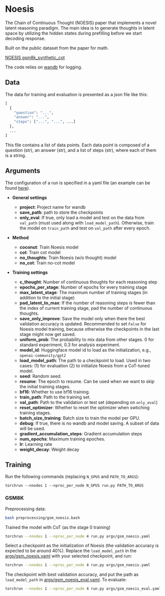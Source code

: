 # Noesis

The Chain of Continuous Thought (NOESIS) paper that implements a novel latent reasoning paradigm. The main idea is to generate thoughts in latent space by utilizing the hidden states during prefilling before we start decoding response. 

Built on the public dataset from the paper for math.

[NOESIS gsm8k_synthetic_cot](https://huggingface.co/datasets/casperhansen/gsm8k_synthetic_cot)

The code relies on [wandb](https://wandb.ai/site/) for logging.

## Data

The data for training and evaluation is presented as a json file like this:

```python
[
  {
    "question": "...",
    "answer": "...",
    "steps": ["...", "...", ...]
  },
  ...
]
```

This file contains a list of data points. Each data point is composed of a question (str), an answer (str), and a list of steps (str), where each of them is a string.

## Arguments

The configuration of a run is specified in a yaml file (an example can be found [here](args/gsm_noesis.yaml)).

- **General settings**

  - **project**: Project name for wandb
  - **save_path**: path to store the checkpoints
  - **only_eval**: If true, only load a model and test on the data from `val_path` (must used along with `load_model_path`). Otherwise, train the model on `train_path` and test on `val_path` after every epoch.

- **Method**
  - **coconut**: Train Noesis model
  - **cot**: Train cot model
  - **no_thoughts**: Train Noesis (w/o thought) model
  - **no_cot**: Train no-cot model

- **Training settings**

  - **c_thought**: Number of continuous thoughts for each reasoning step
  - **epochs_per_stage**: Number of epochs for every training stage
  - **max_latent_stage**: The maximum number of training stages (in addition to the initial stage)
  - **pad_latent_to_max**: If the number of reasoning steps is fewer than the index of current training stage, pad the number of continuous thoughts.
  - **save_only_improve**: Save the model only when there the best validation accuracy is updated. Recommended to set `False` for Noesis model training, because otherwise the checkpoints in the last stage might now get saved.
  - **uniform_prob**: The probability to mix data from other stages. 0 for standard experiment, 0.3 for analysis experiment.
  - **model_id**: Huggingface model id to load as the initialization, e.g., `openai-community/gpt2`
  - **load_model_path**: The path to a checkpoint to load. Used in two cases: (1) for evaluation (2) to initialize Noesis from a CoT-tuned model.
  - **seed**: Random seed.
  - **resume**: The epoch to resume. Can be used when we want to skip the initial training stages.
  - **bf16**: Whether to use bf16 training.
  - **train_path**: Path to the training set.
  - **val_path**: Path to the validation or test set (depending on `only_eval`)
  - **reset_optimizer**: Whether to reset the optimizer when swtiching training stages.
  - **batch_size_training**: Batch size to train the model per GPU.
  - **debug**: If true, there is no wandb and model saving. A subset of data will be used.
  - **gradient_accumulation_steps**: Gradient accumulation steps
  - **num_epochs**: Maximum training epoches.
  - **lr**: Learning rate
  - **weight_decay**: Weight decay


## Training

Run the following commands (replacing `N_GPUS` and `PATH_TO_ARGS`):

```
torchrun --nnodes 1 --nproc_per_node N_GPUS run.py PATH_TO_ARGS
```


### GSM8K

Preprocessing data:

```bash
bash preprocessing/gsm_noesis.bash
```

Trained the model with CoT (as the stage 0 training)

```bash
torchrun --nnodes 1 --nproc_per_node 4 run.py args/gsm_noesis.yaml
```

Select a checkpoint as the initialization of Noesis (the validation accuracy is expected to be around 40%). Replace the `load_model_path` in the [args/gsm_noesis.yaml](args/gsm_noesis.yaml) with your selected checkpoint, and run:

```bash
torchrun --nnodes 1 --nproc_per_node 4 run.py args/gsm_noesis.yaml
```

The checkpoint with best validation accuracy, and put the path as `load_model_path` in [args/gsm_noesis_eval.yaml](args/gsm_noesis_eval.yaml). To evaluate:

```bash
torchrun --nnodes 1 --nproc_per_node 4 run.py args/gsm_noesis_eval.yaml
```


